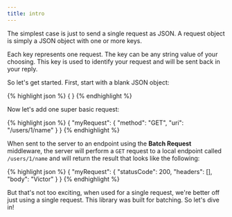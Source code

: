 ```yaml
---
title: intro
---
```


The simplest case is just to send a single request as JSON. A request object is simply a JSON object with one or more keys.

Each key represents one request. The key can be any string value of your choosing. This key is used to identify your request and will be sent back in your reply.

So let's get started. First, start with a blank JSON object:

{% highlight json %}
{ 
}
{% endhighlight %}

Now let's add one super basic request:

{% highlight json %}
{
    "myRequest": {
        "method": "GET",
        "uri": "/users/1/name"
    }
}
{% endhighlight %}

When sent to the server to an endpoint using the **Batch Request** middleware, the server will perform a `GET` request to a local endpoint called `/users/1/name` and will return the result that looks like the following:

{% highlight json %}
{
    "myRequest": {
        "statusCode": 200,
        "headers": [],
        "body": "Victor"
    }
}
{% endhighlight %}

But that's not too exciting, when used for a single request, we're better off just using a single request. This library was built for batching. So let's dive in!
